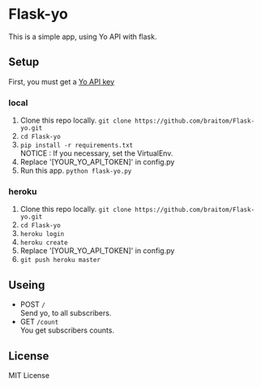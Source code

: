 # Flask-yo
This is a simple app, using Yo API with flask.

## Setup

First, you must get  a  [Yo API key](http://yoapi.justyo.co/)

### local
1. Clone this repo locally. `git clone https://github.com/braitom/Flask-yo.git`
2. `cd Flask-yo`
3. `pip install -r requirements.txt`		
NOTICE : If you necessary, set the VirtualEnv.
4. Replace '[YOUR_YO_API_TOKEN]' in config.py
5. Run this app. `python flask-yo.py`

### heroku
1. Clone this repo locally. `git clone https://github.com/braitom/Flask-yo.git`
2. `cd Flask-yo`
3. `heroku login`
4. `heroku create`
4. Replace '[YOUR_YO_API_TOKEN]' in config.py
6. `git push heroku master`

## Useing
* POST `/`  
Send yo, to all subscribers.
* GET `/count`  
You get subscribers counts.


## License
MIT License

